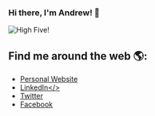 ### Hi there, I'm Andrew! 👋

<img src="https://sdk.bitmoji.com/render/panel/3fb3b537-745f-4667-a6c3-e0c397eb19ad-b0e650f9-c67d-41fe-b234-f6563eca8b6e-v1.png?transparent=1&palette=1" alt="High Five!">

## Find me around the web 🌎:
- <a href="https://andrewmichaeljensen.com">Personal Website</a>
- <a href="https://www.linkedin.com/in/amjensen/">LinkedIn</>
- <a href="https://twitter.com/AndrewMJensen">Twitter</a>
- <a href="https://www.facebook.com/andrewmjensen">Facebook</a>

<!--
**ajensen/ajensen** is a ✨ _special_ ✨ repository because its `README.md` (this file) appears on your GitHub profile.

Here are some ideas to get you started:

- 🔭 I’m currently working on ...
- 🌱 I’m currently learning ...
- 👯 I’m looking to collaborate on ...
- 🤔 I’m looking for help with ...
- 💬 Ask me about ...
- 📫 How to reach me: ...
- 😄 Pronouns: ...
- ⚡ Fun fact: ...
-->

